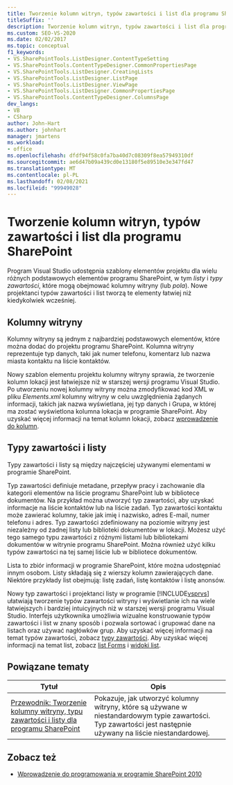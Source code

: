 ```yaml
---
title: Tworzenie kolumn witryn, typów zawartości i list dla programu SharePoint | Microsoft Docs
titleSuffix: ''
description: Tworzenie kolumn witryn, typów zawartości i list dla programu SharePoint. Program Visual Studio udostępnia szablony elementów projektu dla tych typów elementów programu SharePoint.
ms.custom: SEO-VS-2020
ms.date: 02/02/2017
ms.topic: conceptual
f1_keywords:
- VS.SharePointTools.ListDesigner.ContentTypeSetting
- VS.SharePointTools.ContentTypeDesigner.CommonPropertiesPage
- VS.SharePointTools.ListDesigner.CreatingLists
- VS.SharePointTools.ListDesigner.ListPage
- VS.SharePointTools.ListDesigner.ViewPage
- VS.SharePointTools.ListDesigner.CommonPropertiesPage
- VS.SharePointTools.ContentTypeDesigner.ColumnsPage
dev_langs:
- VB
- CSharp
author: John-Hart
ms.author: johnhart
manager: jmartens
ms.workload:
- office
ms.openlocfilehash: dfdf94f58c0fa7ba40d7c08309f8ea57949310df
ms.sourcegitcommit: ae6d47b09a439cd0e13180f5e89510e3e347fd47
ms.translationtype: MT
ms.contentlocale: pl-PL
ms.lasthandoff: 02/08/2021
ms.locfileid: "99949028"
---
```

# <a name="create-site-columns-content-types-and-lists-for-sharepoint"></a>Tworzenie kolumn witryn, typów zawartości i list dla programu SharePoint
  Program Visual Studio udostępnia szablony elementów projektu dla wielu różnych podstawowych elementów programu SharePoint, w tym *listy* i *typy zawartości*, które mogą obejmować kolumny witryny (lub *pola*). Nowe projektanci typów zawartości i list tworzą te elementy łatwiej niż kiedykolwiek wcześniej.

## <a name="site-columns"></a>Kolumny witryny
 Kolumny witryny są jednym z najbardziej podstawowych elementów, które można dodać do projektu programu SharePoint. Kolumna witryny reprezentuje typ danych, taki jak numer telefonu, komentarz lub nazwa miasta kontaktu na liście kontaktów.

 Nowy szablon elementu projektu kolumny witryny sprawia, że tworzenie kolumn lokacji jest łatwiejsze niż w starszej wersji programu Visual Studio. Po utworzeniu nowej kolumny witryny można zmodyfikować kod XML w pliku *Elements.xml* kolumny witryny w celu uwzględnienia żądanych informacji, takich jak nazwa wyświetlana, jej typ danych i Grupa, w której ma zostać wyświetlona kolumna lokacja w programie SharePoint. Aby uzyskać więcej informacji na temat kolumn lokacji, zobacz [wprowadzenie do kolumn](/previous-versions/office/developer/sharepoint-2010/ms450825(v=office.14)).

## <a name="content-types-and-lists"></a>Typy zawartości i listy
 Typy zawartości i listy są między najczęściej używanymi elementami w programie SharePoint.

 Typ zawartości definiuje metadane, przepływ pracy i zachowanie dla kategorii elementów na liście programu SharePoint lub w bibliotece dokumentów. Na przykład można utworzyć typ zawartości, aby uzyskać informacje na liście kontaktów lub na liście zadań. Typ zawartości kontaktu może zawierać kolumny, takie jak imię i nazwisko, adres E-mail, numer telefonu i adres. Typ zawartości zdefiniowany na poziomie witryny jest niezależny od żadnej listy lub biblioteki dokumentów w lokacji. Możesz użyć tego samego typu zawartości z różnymi listami lub bibliotekami dokumentów w witrynie programu SharePoint. Można również użyć kilku typów zawartości na tej samej liście lub w bibliotece dokumentów.

 Lista to zbiór informacji w programie SharePoint, które można udostępniać innym osobom. Listy składają się z wierszy kolumn zawierających dane. Niektóre przykłady list obejmują: listę zadań, listę kontaktów i listę anonsów.

 Nowy typ zawartości i projektanci listy w programie [!INCLUDE[vsprvs](../sharepoint/includes/vsprvs-md.md)] ułatwiają tworzenie typów zawartości witryny i wyświetlanie ich na wiele łatwiejszych i bardziej intuicyjnych niż w starszej wersji programu Visual Studio. Interfejs użytkownika umożliwia wizualne konstruowanie typów zawartości i list w znany sposób i pozwala sortować i grupować dane na listach oraz używać nagłówków grup. Aby uzyskać więcej informacji na temat typów zawartości, zobacz [typy zawartości](/previous-versions/office/developer/sharepoint-2010/ms479905(v=office.14)). Aby uzyskać więcej informacji na temat list, zobacz [list Forms](/previous-versions/office/developer/sharepoint-2010/aa543232(v=office.14)) i [widoki list](/previous-versions/office/developer/sharepoint-2010/ff604021(v=office.14)).

## <a name="related-topics"></a>Powiązane tematy

|Tytuł|Opis|
|-----------|-----------------|
|[Przewodnik: Tworzenie kolumny witryny, typu zawartości i listy dla programu SharePoint](../sharepoint/walkthrough-create-a-site-column-content-type-and-list-for-sharepoint.md)|Pokazuje, jak utworzyć kolumny witryny, które są używane w niestandardowym typie zawartości. Typ zawartości jest następnie używany na liście niestandardowej.|

## <a name="see-also"></a>Zobacz też
- [Wprowadzenie do programowania w programie SharePoint 2010](/sharepoint/dev/)
